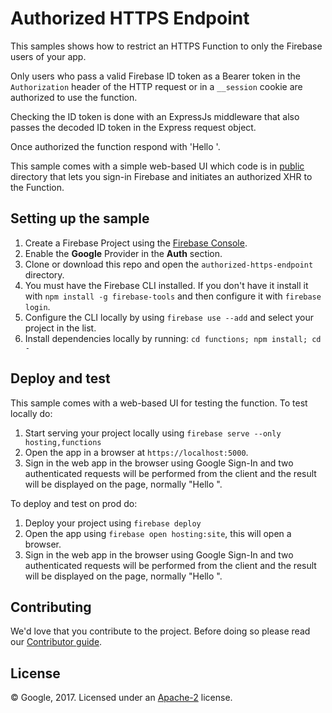 # Authorized HTTPS Endpoint

This samples shows how to restrict an HTTPS Function to only the Firebase users of your app.

Only users who pass a valid Firebase ID token as a Bearer token in the `Authorization` header of the HTTP request or in a `__session` cookie are authorized to use the function.

Checking the ID token is done with an ExpressJs middleware that also passes the decoded ID token in the Express request object.

Once authorized the function respond with 'Hello <username>'.

This sample comes with a simple web-based UI which code is in [public](public) directory that lets you sign-in Firebase and initiates an authorized XHR to the Function.


## Setting up the sample

 1. Create a Firebase Project using the [Firebase Console](https://console.firebase.google.com).
 1. Enable the **Google** Provider in the **Auth** section.
 1. Clone or download this repo and open the `authorized-https-endpoint` directory.
 1. You must have the Firebase CLI installed. If you don't have it install it with `npm install -g firebase-tools` and then configure it with `firebase login`.
 1. Configure the CLI locally by using `firebase use --add` and select your project in the list.
 1. Install dependencies locally by running: `cd functions; npm install; cd -`


## Deploy and test

This sample comes with a web-based UI for testing the function.
To test locally do:

 1. Start serving your project locally using `firebase serve --only hosting,functions`
 1. Open the app in a browser at `https://localhost:5000`.
 1. Sign in the web app in the browser using Google Sign-In and two authenticated requests will be performed from the client and the result will be displayed on the page, normally "Hello <user displayname>".


To deploy and test on prod do:

 1. Deploy your project using `firebase deploy`
 1. Open the app using `firebase open hosting:site`, this will open a browser.
 1. Sign in the web app in the browser using Google Sign-In and two authenticated requests will be performed from the client and the result will be displayed on the page, normally "Hello <user displayname>".


## Contributing

We'd love that you contribute to the project. Before doing so please read our [Contributor guide](../CONTRIBUTING.md).


## License

© Google, 2017. Licensed under an [Apache-2](../LICENSE) license.
